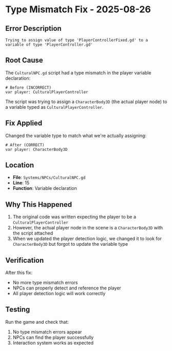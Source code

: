 # Type Mismatch Fix - 2025-08-26

## Error Description
```
Trying to assign value of type 'PlayerControllerFixed.gd' to a variable of type 'PlayerController.gd'
```

## Root Cause
The `CulturalNPC.gd` script had a type mismatch in the player variable declaration:

```gdscript
# Before (INCORRECT)
var player: CulturalPlayerController
```

The script was trying to assign a `CharacterBody3D` (the actual player node) to a variable typed as `CulturalPlayerController`.

## Fix Applied
Changed the variable type to match what we're actually assigning:

```gdscript
# After (CORRECT)
var player: CharacterBody3D
```

## Location
- **File**: `Systems/NPCs/CulturalNPC.gd`
- **Line**: 15
- **Function**: Variable declaration

## Why This Happened
1. The original code was written expecting the player to be a `CulturalPlayerController`
2. However, the actual player node in the scene is a `CharacterBody3D` with the script attached
3. When we updated the player detection logic, we changed it to look for `CharacterBody3D` but forgot to update the variable type

## Verification
After this fix:
- No more type mismatch errors
- NPCs can properly detect and reference the player
- All player detection logic will work correctly

## Testing
Run the game and check that:
1. No type mismatch errors appear
2. NPCs can find the player successfully
3. Interaction system works as expected
